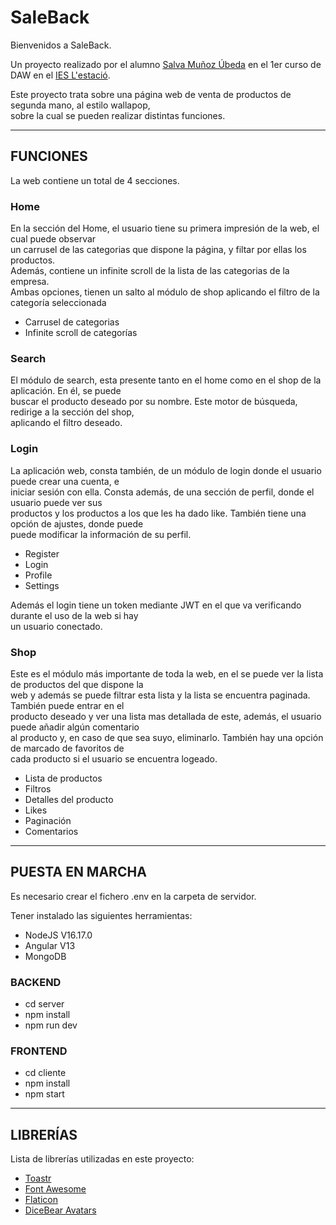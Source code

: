 <h1>SaleBack</h1>

<p style="text-align: justify">Bienvenidos a SaleBack.<br>
  
Un proyecto realizado por el alumno <a href="https://github.com/Salmu10">Salva Muñoz Úbeda</a> en el 1er curso de DAW en el <a href="https://portal.edu.gva.es/iestacio/">IES L'estació</a>.<br>
  
Este proyecto trata sobre una página web de venta de productos de segunda mano, al estilo wallapop,<br> sobre la cual se pueden realizar distintas funciones.</p>
<hr>
  
<h2>FUNCIONES</h2>
 
<p>La web contiene un total de 4 secciones.<p>
  
<h3>Home</h3>
<p>En la sección del Home, el usuario tiene su primera impresión de la web, el cual puede observar<br>
un carrusel de las categorias que dispone la página, y filtar por ellas los productos.<br>
Además, contiene un infinite scroll de la lista de las categorias de la empresa.<br>
Ambas opciones, tienen un salto al módulo de shop aplicando el filtro de la categoría seleccionada</p>
<ul>
  <li>Carrusel de categorias</li>
  <li>Infinite scroll de categorías</li>
</ul>

<h3>Search</h3>
<p>El módulo de search, esta presente tanto en el home como en el shop de la aplicación. En él, se puede<br>
buscar el producto deseado por su nombre. Este motor de búsqueda, redirige a la sección del shop,<br>
aplicando el filtro deseado.</p>

<h3>Login</h3>
<p>La aplicación web, consta también, de un módulo de login donde el usuario puede crear una cuenta, e<br> iniciar sesión con ella. Consta además, de una sección de perfil, donde el usuario puede ver sus<br> productos y los productos a los que les ha dado like. También tiene una opción de ajustes, donde puede<br>
puede modificar la información de su perfil.</p>
<ul>
  <li>Register</li>
  <li>Login</li>
  <li>Profile</li>
  <li>Settings</li>
</ul>
<p>Además el login tiene un token mediante JWT en el que va verificando durante el uso de la web si hay<br>
un usuario conectado.</p>
 
<h3>Shop</h3>
<p>Este es el módulo más importante de toda la web, en el se puede ver la lista de productos del que dispone la<br>
web y además se puede filtrar esta lista y la lista se encuentra paginada. También puede entrar en el<br>
producto deseado y ver una lista mas detallada de este, además, el usuario puede añadir algún comentario<br>
al producto y, en caso de que sea suyo, eliminarlo. También hay una opción de marcado de favoritos de<br> cada producto si el usuario se encuentra logeado.</p>
<ul>
  <li>Lista de productos</li>
  <li>Filtros</li>
  <li>Detalles del producto</li>
  <li>Likes</li>
  <li>Paginación</li>
  <li>Comentarios</li>
</ul>

<hr>

<h2>PUESTA EN MARCHA</h2>

<p>Es necesario crear el fichero .env en la carpeta de servidor.</p>
<p>Tener instalado las siguientes herramientas:<br>

- NodeJS V16.17.0<br>
- Angular V13<br>
- MongoDB</p>

<h3>BACKEND</h3>
<ul>
  <li>cd server</li>
  <li>npm install</li>
  <li>npm run dev</li>
</ul>

<h3>FRONTEND</h3>
<ul>
  <li>cd cliente</li>
  <li>npm install</li>
  <li>npm start</li>
</ul>

<hr>

<h2>LIBRERÍAS</h2>

<p>Lista de librerías utilizadas en este proyecto:</p>

<ul>
  <li><a href="https://codeseven.github.io/toastr/">Toastr</a></li>
  <li><a href="https://fontawesome.com/">Font Awesome</a></li>
  <li><a href="https://www.flaticon.es/">Flaticon</a></li>
  <li><a href="https://avatars.dicebear.com/">DiceBear Avatars</a></li>
</ul>
 
